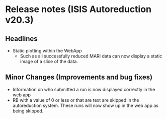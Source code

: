 # Release notes (ISIS Autoreduction v20.3)

## Headlines
* Static plotting within the WebApp
  * Such as all successfully reduced MARI data can now display a static image of a slice of the data.

## Minor Changes (Improvements and bug fixes)
* Information on who submitted a run is now displayed correctly in the web app
* RB with a value of 0 or less or that are text are skipped in the autoreduction system. These runs will now show up in the web app as being skipped.
